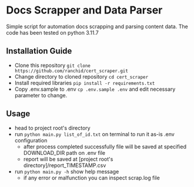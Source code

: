 # Docs Scrapper and Data Parser
Simple script for automation docs scrapping and parsing content data. The code has been tested on python 3.11.7

## Installation Guide
* Clone this repository `git clone https://github.com/ranchid/cert_scraper.git`
* Change directory to cloned repository `cd cert_scraper`
* Install required libraries `pip install -r requirements.txt`
* Copy .env.sample to .env `cp .env.sample .env` and edit necessary parameter to change.

## Usage
* head to project root's directory
* run `python main.py list_of_id.txt` on terminal to run it as-is .env configuration
    * after process completed successfully file will be saved at specified DOWNLOAD_DIR path on .env file
    * report will be saved at [project root's directory]/report_TIMESTAMP.csv
* run `python main.py -h` show help message
    * if any error or malfunction you can inspect scrap.log file
